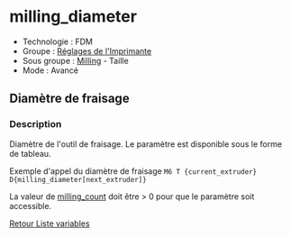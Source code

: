 # milling_diameter

* Technologie : FDM
* Groupe : [Réglages de l'Imprimante](../printer_settings/printer_settings.md)
* Sous groupe : [Milling](../printer_settings/printer_settings.md#milling) - Taille
* Mode : Avancé

## Diamètre de fraisage

### Description

Diamètre de l'outil de fraisage. Le paramètre est disponible sous le forme de tableau.

Exemple d'appel du diamètre de fraisage `M6 T {current_extruder} D{milling_diameter[next_extruder]}`

La valeur de [milling_count](milling_count.md) doit être > 0 pour que le paramètre soit accessible.

[Retour Liste variables](variable_list.md)